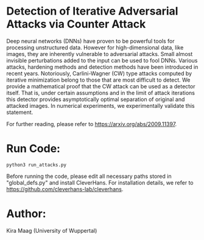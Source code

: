 # Detection of Iterative Adversarial Attacks via Counter Attack

Deep neural networks (DNNs) have proven to be powerful tools for processing unstructured data. However for high-dimensional data, like images, they are inherently vulnerable to adversarial attacks. Small almost invisible perturbations added to the input can be used to fool DNNs. Various attacks, hardening methods and detection methods have been introduced in recent years. Notoriously, Carlini-Wagner (CW) type attacks computed by iterative minimization belong to those that are most difficult to detect. 
We provide a mathematical proof that the CW attack can be used as a detector itself. That is, under certain assumptions and in the limit of attack iterations this detector provides asymptotically optimal separation of original and attacked images. In numerical experiments, we experimentally validate this statement. 

For further reading, please refer to https://arxiv.org/abs/2009.11397. 

# Run Code:
```python3
python3 run_attacks.py
```

Before running the code, please edit all necessary paths stored in "global_defs.py" and install CleverHans. For installation details, we refer to https://github.com/cleverhans-lab/cleverhans.


# Author:
Kira Maag (University of Wuppertal)



